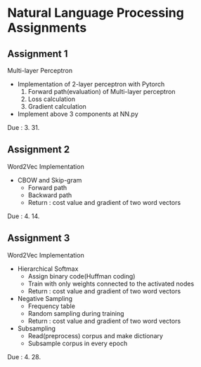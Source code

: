 # Natural Language Processing Assignments



## Assignment 1
Multi-layer Perceptron
- Implementation of 2-layer perceptron with Pytorch
  1. Forward path(evaluation) of Multi-layer perceptron
  2. Loss calculation
  3. Gradient calculation
- Implement above 3 components at NN.py

Due : 3. 31.


## Assignment 2
Word2Vec Implementation
- CBOW and Skip-gram
  - Forward path
  - Backward path
  - Return : cost value and gradient of two word vectors

Due : 4. 14.


## Assignment 3
Word2Vec Implementation
- Hierarchical Softmax
  - Assign binary code(Huffman coding)
  - Train with only weights connected to the activated nodes
  - Return : cost value and gradient of two word vectors
- Negative Sampling
  - Frequency table
  - Random sampling during training
  - Return : cost value and gradient of two word vectors
- Subsampling
  - Read(preprocess) corpus and make dictionary
  - Subsample corpus in every epoch

Due : 4. 28.
